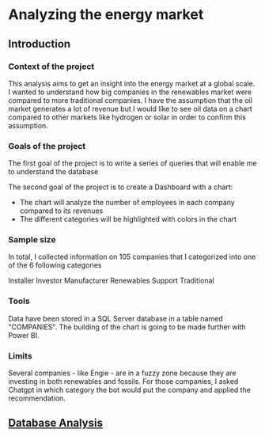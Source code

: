 # Analyzing the energy market

## Introduction

### Context of the project
This analysis aims to get an insight into the energy market at a global scale. 
I wanted to understand how big companies in the renewables market were compared to more traditional companies.
I have the assumption that the oil market generates a lot of revenue but I would like to see oil data on a chart compared to other markets like hydrogen or solar in order to confirm this assumption.

### Goals of the project
The first goal of the project is to write a series of queries that will enable me to understand the database

The second goal of the project is to create a Dashboard with a chart:
* The chart will analyze the number of employees in each company compared to its revenues
* The different categories will be highlighted with colors in the chart 

### Sample size 
In total, I collected information on 105 companies that I categorized into one of the 6 following categories

Installer
Investor
Manufacturer
Renewables
Support
Traditional

### Tools 
Data have been stored in a SQL Server database in a table named "COMPANIES".
The building of the chart is going to be made further with Power BI. 

### Limits
Several companies - like Engie - are in a fuzzy zone because they are investing in both renewables and fossils. For those companies, I asked Chatgpt in which category the bot would put the company and applied the recommendation.

## [Database Analysis](DatabaseAnalysis.md)

